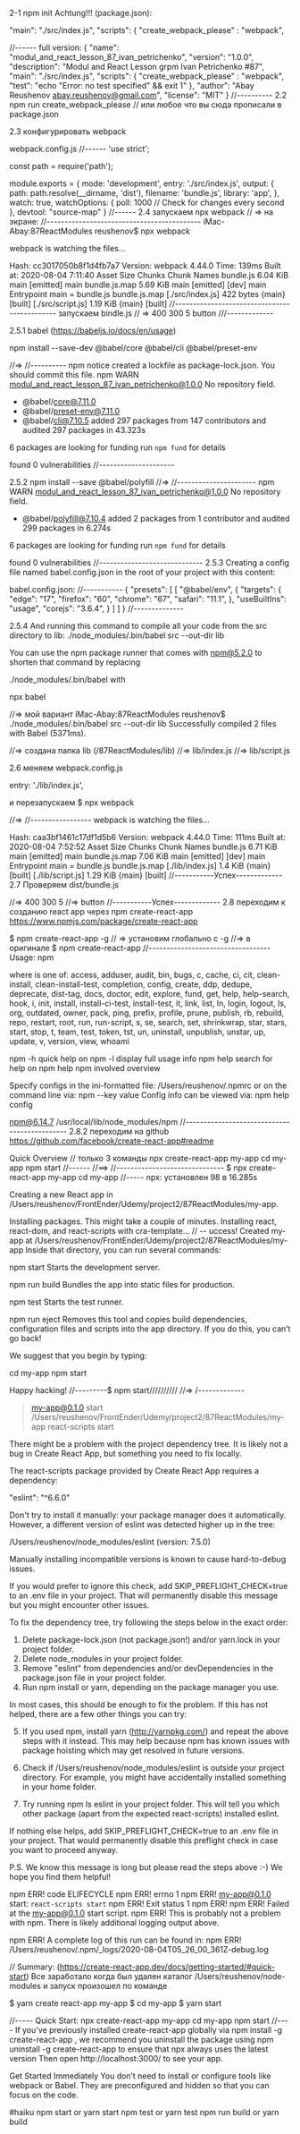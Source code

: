 2-1 npm init
Achtung!!! (package.json):

 "main": "./src/index.js",
  "scripts": {
    "create_webpack_please" : "webpack",

//------
full version:
{
  "name": "modul_and_react_lesson_87_ivan_petrichenko",
  "version": "1.0.0",
  "description": "Modul and React Lesson grpm Ivan Petrichenko #87",
  "main": "./src/index.js",
  "scripts": {
    "create_webpack_please" : "webpack",
    "test": "echo \"Error: no test specified\" && exit 1"
  },
  "author": "Abay Reushenov <abay.reushenov@gmail.com>",
  "license": "MIT"
}
//----------
2.2 npm run create_webpack_please
// или любое что вы сюда прописали в package.json

2.3 конфигурировать webpack

webpack.config.js
//------
'use strict';

const path = require('path');

module.exports = {
  mode: 'development',
  entry: './src/index.js',
  output: {
    path: path.resolve(__dirname, 'dist'),
    filename: 'bundle.js',
    library: 'app',
  },
    watch: true,
    watchOptions: {
    poll: 1000 // Check for changes every second
    },
    devtool: "source-map"
}
//------
2.4 запускаем
npx webpack
// => на экране:
//-------------------------------------------
iMac-Abay:87ReactModules reushenov$ npx webpack

webpack is watching the files…

Hash: cc3017050b8f1d4fb7a7
Version: webpack 4.44.0
Time: 139ms
Built at: 2020-08-04 7:11:40
        Asset      Size  Chunks                   Chunk Names
    bundle.js  6.04 KiB    main  [emitted]        main
bundle.js.map  5.69 KiB    main  [emitted] [dev]  main
Entrypoint main = bundle.js bundle.js.map
[./src/index.js] 422 bytes {main} [built]
[./src/script.js] 1.19 KiB {main} [built]
//---------------------------------------------
запускаем bindle.js
// =>
400 300 5
button
///-------------

2.5.1 babel (https://babeljs.io/docs/en/usage)

npm install --save-dev @babel/core @babel/cli @babel/preset-env

//=>
//----------
npm notice created a lockfile as package-lock.json. You should commit this file.
npm WARN modul_and_react_lesson_87_ivan_petrichenko@1.0.0 No repository field.

+ @babel/core@7.11.0
+ @babel/preset-env@7.11.0
+ @babel/cli@7.10.5
added 297 packages from 147 contributors and audited 297 packages in 43.323s

6 packages are looking for funding
  run `npm fund` for details

found 0 vulnerabilities
//---------------------

2.5.2 npm install --save @babel/polyfill
//=>
//----------------------
npm WARN modul_and_react_lesson_87_ivan_petrichenko@1.0.0 No repository field.

+ @babel/polyfill@7.10.4
added 2 packages from 1 contributor and audited 299 packages in 6.274s

6 packages are looking for funding
  run `npm fund` for details

found 0 vulnerabilities
//-----------------------------
2.5.3 Creating a config file named babel.config.json in the root of your project with this content:

babel.config.json:
//-----------
{
  "presets": [
    [
      "@babel/env",
      {
        "targets": {
          "edge": "17",
          "firefox": "60",
          "chrome": "67",
          "safari": "11.1",
        },
        "useBuiltIns": "usage",
        "corejs": "3.6.4",
      }
    ]
  ]
}
//--------------

2.5.4 And running this command to compile all your code from the src directory to lib:
./node_modules/.bin/babel src --out-dir lib

You can use the npm package runner that comes with npm@5.2.0 
to shorten that command by replacing 

./node_modules/.bin/babel with 

npx babel

//=> мой вариант
iMac-Abay:87ReactModules reushenov$ ./node_modules/.bin/babel src --out-dir lib
Successfully compiled 2 files with Babel (5371ms).

//=> создана папка lib (/87ReactModules/lib)
//=> lib/index.js
//=> lib/script.js

2.6 меняем 
webpack.config.js

entry: './lib/index.js',

и перезапускаем 
$ npx webpack

//=>
//-----------------
webpack is watching the files…

Hash: caa3bf1461c17df1d5b6
Version: webpack 4.44.0
Time: 111ms
Built at: 2020-08-04 7:52:52
        Asset      Size  Chunks                   Chunk Names
    bundle.js  6.71 KiB    main  [emitted]        main
bundle.js.map  7.06 KiB    main  [emitted] [dev]  main
Entrypoint main = bundle.js bundle.js.map
[./lib/index.js] 1.4 KiB {main} [built]
[./lib/script.js] 1.29 KiB {main} [built]
//-----------Успех-------------
2.7 Проверяем
dist/bundle.js

//=> 400 300 5
//=> button
//-----------Успех-------------
2.8  переходим к созданию react app
через
npm create-react-app
https://www.npmjs.com/package/create-react-app

$ npm create-react-app -g
// => установим глобально с -g
//=> в оригинале $ npm create-react-app
//----------------------------------
Usage: npm <command>

where <command> is one of:
    access, adduser, audit, bin, bugs, c, cache, ci, cit,
    clean-install, clean-install-test, completion, config,
    create, ddp, dedupe, deprecate, dist-tag, docs, doctor,
    edit, explore, fund, get, help, help-search, hook, i, init,
    install, install-ci-test, install-test, it, link, list, ln,
    login, logout, ls, org, outdated, owner, pack, ping, prefix,
    profile, prune, publish, rb, rebuild, repo, restart, root,
    run, run-script, s, se, search, set, shrinkwrap, star,
    stars, start, stop, t, team, test, token, tst, un,
    uninstall, unpublish, unstar, up, update, v, version, view,
    whoami

npm <command> -h  quick help on <command>
npm -l            display full usage info
npm help <term>   search for help on <term>
npm help npm      involved overview

Specify configs in the ini-formatted file:
    /Users/reushenov/.npmrc
or on the command line via: npm <command> --key value
Config info can be viewed via: npm help config

npm@6.14.7 /usr/local/lib/node_modules/npm
//---------------------------------------------
2.8.2
переходим на github
https://github.com/facebook/create-react-app#readme

Quick Overview
// только 3 команды
npx create-react-app my-app
cd my-app
npm start
//------
//==>
//------------------------------
$ npx create-react-app my-app
cd my-app
//-----
npx: установлен 98 в 16.285s

Creating a new React app in /Users/reushenov/FrontEnder/Udemy/project2/87ReactModules/my-app.

Installing packages. This might take a couple of minutes.
Installing react, react-dom, and react-scripts with cra-template...
// --
uccess! Created my-app at /Users/reushenov/FrontEnder/Udemy/project2/87ReactModules/my-app
Inside that directory, you can run several commands:

  npm start
    Starts the development server.

  npm run build
    Bundles the app into static files for production.

  npm test
    Starts the test runner.

  npm run eject
    Removes this tool and copies build dependencies, configuration files
    and scripts into the app directory. If you do this, you can’t go back!

We suggest that you begin by typing:

  cd my-app
  npm start

Happy hacking!
//---------$ npm start//////////
//=> \/-------------


> my-app@0.1.0 start /Users/reushenov/FrontEnder/Udemy/project2/87ReactModules/my-app
> react-scripts start


There might be a problem with the project dependency tree.
It is likely not a bug in Create React App, but something you need to fix locally.

The react-scripts package provided by Create React App requires a dependency:

  "eslint": "^6.6.0"

Don't try to install it manually: your package manager does it automatically.
However, a different version of eslint was detected higher up in the tree:

  /Users/reushenov/node_modules/eslint (version: 7.5.0) 

Manually installing incompatible versions is known to cause hard-to-debug issues.

If you would prefer to ignore this check, add SKIP_PREFLIGHT_CHECK=true to an .env file in your project.
That will permanently disable this message but you might encounter other issues.

To fix the dependency tree, try following the steps below in the exact order:

  1. Delete package-lock.json (not package.json!) and/or yarn.lock in your project folder.
  2. Delete node_modules in your project folder.
  3. Remove "eslint" from dependencies and/or devDependencies in the package.json file in your project folder.
  4. Run npm install or yarn, depending on the package manager you use.

In most cases, this should be enough to fix the problem.
If this has not helped, there are a few other things you can try:

  5. If you used npm, install yarn (http://yarnpkg.com/) and repeat the above steps with it instead.
     This may help because npm has known issues with package hoisting which may get resolved in future versions.

  6. Check if /Users/reushenov/node_modules/eslint is outside your project directory.
     For example, you might have accidentally installed something in your home folder.

  7. Try running npm ls eslint in your project folder.
     This will tell you which other package (apart from the expected react-scripts) installed eslint.

If nothing else helps, add SKIP_PREFLIGHT_CHECK=true to an .env file in your project.
That would permanently disable this preflight check in case you want to proceed anyway.

P.S. We know this message is long but please read the steps above :-) We hope you find them helpful!

npm ERR! code ELIFECYCLE
npm ERR! errno 1
npm ERR! my-app@0.1.0 start: `react-scripts start`
npm ERR! Exit status 1
npm ERR! 
npm ERR! Failed at the my-app@0.1.0 start script.
npm ERR! This is probably not a problem with npm. There is likely additional logging output above.

npm ERR! A complete log of this run can be found in:
npm ERR!     /Users/reushenov/.npm/_logs/2020-08-04T05_26_00_361Z-debug.log

// Summary:
(https://create-react-app.dev/docs/getting-started/#quick-start)
Все заработало когда был удален каталог /Users/reushenov/node-modules
и запуск произошел по команде 

$ yarn create react-app my-app
$ cd my-app
$ yarn start

//-----
Quick Start:
npx create-react-app my-app
cd my-app
npm start
//----
If you've previously installed
create-react-app globally via 
    npm install -g create-react-app
, we recommend you uninstall the package using 
    npm uninstall -g create-react-app
to ensure that npx always uses the latest version
Then open http://localhost:3000/ to see your app.

Get Started Immediately
You don’t need to install or configure tools like webpack or Babel.
They are preconfigured and hidden so that you can focus on the code.

#haiku
npm start or yarn start
npm test or yarn test
npm run build or yarn build

